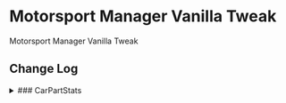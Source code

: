 # Motorsport Manager Vanilla Tweak
Motorsport Manager Vanilla Tweak
## Change Log
<details>
  <summary>### CarPartStats</summary>
  <p>
    #### weightStrippedReliabilityMin
    ##### BEFORE
    ```c#
    public const float weightStrippedReliabilityMin = 0.5f;
    ```
    ##### AFTER
    ```c#
    public const float weightStrippedReliabilityMin = 0.7f;
    ```
  </p>
</details>
